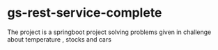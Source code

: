# gs-rest-service-complete
The project is a springboot project solving problems given in challenge about temperature , stocks and cars
